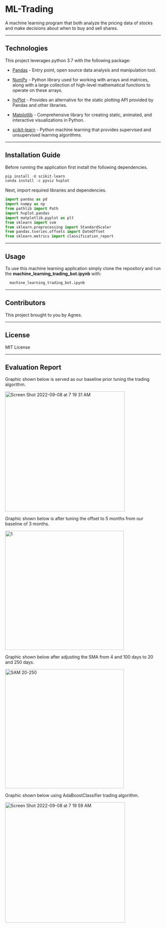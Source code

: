 # ML-Trading

A machine learning program that both analyze the pricing data of stocks and make decisions about when to buy and sell shares.

---

## Technologies

This project leverages python 3.7 with the following package:

* [Pandas](https://pandas.pydata.org/) - Entry point, open source data analysis and manipulation tool.

* [NumPy](https://numpy.org/) - Python library used for working with arrays and matrices, along with a large collection of high-level mathematical functions to operate on these arrays.

* [hvPlot](https://hvplot.holoviz.org/) - Provides an alternative for the static plotting API provided by Pandas and other libraries.

* [Matplotlib](https://matplotlib.org//) - Comprehensive library for creating static, animated, and interactive visualizations in Python.

* [scikit-learn](https://scikit-learn.org/stable/) - Python machine learning that provides supervised and unsupervised learning algorithms.

---

## Installation Guide

Before running the application first install the following dependencies.

```python
pip install -U scikit-learn
conda install -c pyviz hvplot
```

Next, import required libraries and dependencies.

```python
import pandas as pd
import numpy as np
from pathlib import Path
import hvplot.pandas
import matplotlib.pyplot as plt
from sklearn import svm
from sklearn.preprocessing import StandardScaler
from pandas.tseries.offsets import DateOffset
from sklearn.metrics import classification_report
```

---

## Usage

To use this machine learning application simply clone the repository and run the **machine_learning_trading_bot.ipynb** with:

```python
  machine_learning_trading_bot.ipynb
```

---

## Contributors

This project brought to you by Agnes.

---

## License
MIT License

---
## Evaluation Report

Graphic shown below is served as our baseline prior tuning the trading algorithm.

<img width="387" alt="Screen Shot 2022-09-08 at 7 19 31 AM" src="https://user-images.githubusercontent.com/105394703/189468553-50036e34-9262-4466-b488-7c4949bc501b.png">

Graphic shown below is after tuning the offset to 5 months from our baseline of 3 months.

<img width="384" alt="1" src="https://user-images.githubusercontent.com/105394703/189565185-b43e12d5-d605-46be-8d78-308b03f1be6f.png">

Graphic shown below after adjusting the SMA from 4 and 100 days to 20 and 250 days.

<img width="384" alt="SAM 20-250" src="https://user-images.githubusercontent.com/105394703/189566640-0570ad36-2331-4f14-8174-e499bfc63f0d.png">

Graphic shown below using AdaBoostClassifier trading algorithm.

<img width="388" alt="Screen Shot 2022-09-08 at 7 19 59 AM" src="https://user-images.githubusercontent.com/105394703/189489309-35594234-05a2-4a4f-bd56-420a6e31cc41.png">

